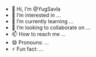 - 👋 Hi, I’m @YugSavla
- 👀 I’m interested in ...
- 🌱 I’m currently learning ...
- 💞️ I’m looking to collaborate on ...
- 📫 How to reach me ...
- 😄 Pronouns: ...
- ⚡ Fun fact: ...

<!---
YugSavla/YugSavla is a ✨ special ✨ repository because its `README.md` (this file) appears on your GitHub profile.
You can click the Preview link to take a look at your changes.
--->
